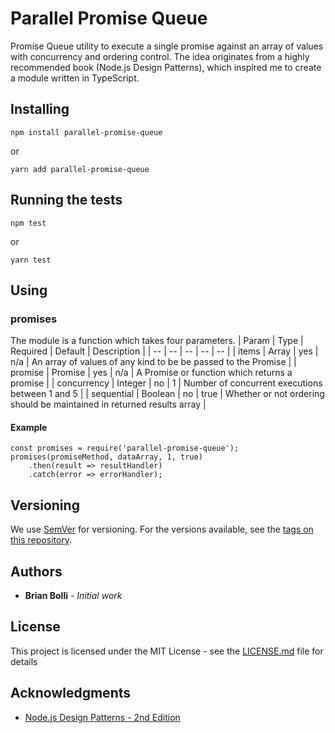 # Parallel Promise Queue

Promise Queue utility to execute a single promise against an array of values with concurrency and ordering control. The idea originates from a highly recommended book (Node.js Design Patterns), which inspired me to create a module written in TypeScript.

## Installing

```
npm install parallel-promise-queue
```

or

```
yarn add parallel-promise-queue
```

## Running the tests

```
npm test
```

or

```
yarn test
```

## Using

### promises
The module is a function which takes four parameters.
| Param | Type | Required | Default | Description |
| -- | -- | -- | -- | -- |
| items | Array | yes | n/a | An array of values of any kind to be be passed to the Promise |
| promise | Promise | yes | n/a | A Promise or function which returns a promise |
| concurrency | Integer | no | 1 | Number of concurrent executions between 1 and 5 |
| sequential | Boolean | no | true | Whether or not ordering should be maintained in returned results array |

#### Example
```
const promises = require('parallel-promise-queue');
promises(promiseMethod, dataArray, 1, true)
	.then(result => resultHandler)
    .catch(error => errorHandler);
```


## Versioning

We use [SemVer](http://semver.org/) for versioning. For the versions available, see the [tags on this repository](https://github.com/your/project/tags).

## Authors

* **Brian Bolli** - *Initial work*

## License

This project is licensed under the MIT License - see the [LICENSE.md](LICENSE.md) file for details

## Acknowledgments

* [Node.js Design Patterns - 2nd Edition](https://www.packtpub.com/web-development/nodejs-design-patterns-second-edition)
